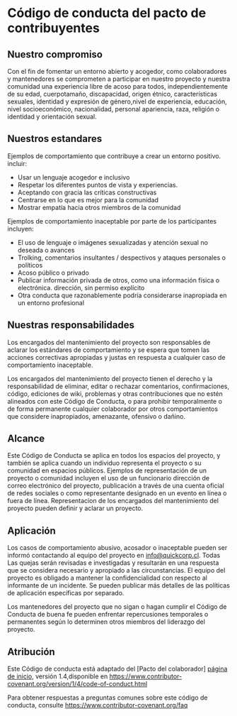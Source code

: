# Código de conducta del pacto de contribuyentes

## Nuestro compromiso

Con el fin de fomentar un entorno abierto y acogedor, como
colaboradores y mantenedores se comprometen a participar en nuestro proyecto y
nuestra comunidad una experiencia libre de acoso para todos, independientemente de su edad, cuerpotamaño, discapacidad, origen étnico, características sexuales, identidad y expresión de género,nivel de experiencia, educación, nivel socioeconómico, nacionalidad, personal
apariencia, raza, religión o identidad y orientación sexual.

## Nuestros estandares

Ejemplos de comportamiento que contribuye a crear un entorno positivo.
incluir:

* Usar un lenguaje acogedor e inclusivo
* Respetar los diferentes puntos de vista y experiencias.
* Aceptando con gracia las críticas constructivas
* Centrarse en lo que es mejor para la comunidad
* Mostrar empatía hacia otros miembros de la comunidad

Ejemplos de comportamiento inaceptable por parte de los participantes incluyen:

* El uso de lenguaje o imágenes sexualizadas y atención sexual no deseada o
   avances
* Trolking, comentarios insultantes / despectivos y ataques personales o políticos
* Acoso público o privado
* Publicar información privada de otros, como una información física o electrónica.
   dirección, sin permiso explícito
* Otra conducta que razonablemente podría considerarse inapropiada en un
   entorno profesional


## Nuestras responsabilidades

Los encargados del mantenimiento del proyecto son responsables de aclarar los estándares de
comportamiento y se espera que tomen las acciones correctivas apropiadas y justas en
respuesta a cualquier caso de comportamiento inaceptable.

Los encargados del mantenimiento del proyecto tienen el derecho y la responsabilidad de eliminar, editar o rechazar comentarios, confirmaciones, código, ediciones de wiki, problemas y otras contribuciones que no estén alineados con este Código de Conducta, o para prohibir temporalmente o de forma permanente cualquier colaborador por otros comportamientos que considere inapropiados,
amenazante, ofensivo o dañino.


## Alcance
Este Código de Conducta se aplica en todos los espacios del proyecto, y también se aplica cuando un individuo representa el proyecto o su comunidad en espacios públicos.
Ejemplos de representación de un proyecto o comunidad incluyen el uso de un funcionario
dirección de correo electrónico del proyecto, publicación a través de una cuenta oficial de redes sociales o como representante designado en un evento en línea o fuera de línea. Representacion de los encargados del mantenimiento del proyecto pueden definir y aclarar un proyecto.


## Aplicación

Los casos de comportamiento abusivo, acosador o inaceptable pueden ser
informó contactando al equipo del proyecto en info@quickcorp.cl. Todas
Las quejas serán revisadas e investigadas y resultarán en una respuesta que
se considera necesario y apropiado a las circunstancias. El equipo del proyecto es
obligado a mantener la confidencialidad con respecto al informante de un incidente.
Se pueden publicar más detalles de las políticas de aplicación específicas por separado.

Los mantenedores del proyecto que no sigan o hagan cumplir el Código de Conducta de buena fe pueden enfrentar repercusiones temporales o permanentes según lo determinen otros miembros del liderazgo del proyecto.

## Atribución

Este Código de conducta está adaptado del [Pacto del colaborador] [página de inicio], versión 1.4,disponible en https://www.contributor-covenant.org/version/1/4/code-of-conduct.html

[página de inicio]: https://www.contributor-covenant.org

Para obtener respuestas a preguntas comunes sobre este código de conducta, consulte
https://www.contributor-covenant.org/faq


